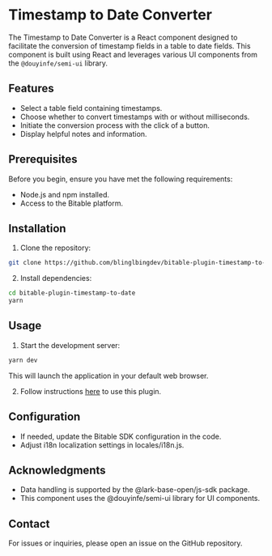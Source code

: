 # Timestamp to Date Converter

The Timestamp to Date Converter is a React component designed to facilitate the conversion of timestamp fields in a table to date fields. This component is built using React and leverages various UI components from the `@douyinfe/semi-ui` library.

## Features

- Select a table field containing timestamps.
- Choose whether to convert timestamps with or without milliseconds.
- Initiate the conversion process with the click of a button.
- Display helpful notes and information.

## Prerequisites

Before you begin, ensure you have met the following requirements:

- Node.js and npm installed.
- Access to the Bitable platform.

## Installation

1. Clone the repository:

```bash
git clone https://github.com/blinglbingdev/bitable-plugin-timestamp-to-date.git
```

2. Install dependencies:

```bash
cd bitable-plugin-timestamp-to-date
yarn
```

## Usage

1. Start the development server:

```bash
yarn dev
```

This will launch the application in your default web browser.

2. Follow instructions [here](https://www.feishu.cn/hc/zh-CN/articles/948392023042-%E4%BD%BF%E7%94%A8%E5%A4%9A%E7%BB%B4%E8%A1%A8%E6%A0%BC%E6%8F%92%E4%BB%B6) to use this plugin.

## Configuration

* If needed, update the Bitable SDK configuration in the code.
* Adjust i18n localization settings in locales/i18n.js.

## Acknowledgments

* Data handling is supported by the @lark-base-open/js-sdk package.
* This component uses the @douyinfe/semi-ui library for UI components.

## Contact

For issues or inquiries, please open an issue on the GitHub repository.

